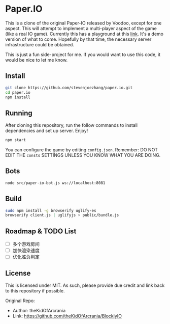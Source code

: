 # Paper.IO

This is a clone of the original Paper-IO released by Voodoo, except for one aspect. This will attempt to implement a multi-player aspect of the game (like a real IO game). Currently this has a playground at this [link](https://thekidofarcrania.github.io/BlocklyIO). It's a demo version of what to come. Hopefully by that time, the necessary server infrastructure could be obtained.

This is just a fun side-project for me. If you would want to use this code, it would be nice to let me know.

## Install

```bash
git clone https://github.com/stevenjoezhang/paper.io.git
cd paper.io
npm install
```

## Running

After cloning this repository, run the follow commands to install dependencies and set up server. Enjoy!

```bash
npm start
```

You can configure the game by editing `config.json`. Remember: DO NOT EDIT THE `consts` SETTINGS UNLESS YOU KNOW WHAT YOU ARE DOING.

## Bots

```bash
node src/paper-io-bot.js ws://localhost:8081
```

## Build

```bash
sudo npm install -g browserify uglify-es
browserify client.js | uglifyjs > public/bundle.js
```

## Roadmap & TODO List

- [ ] 多个游戏房间
- [ ] 加快渲染速度
- [ ] 优化胜负判定

## License

This is licensed under MIT. As such, please provide due credit and link back to this repository if possible.

Original Repo:

- Author: theKidOfArcrania
- Link: https://github.com/theKidOfArcrania/BlocklyIO
